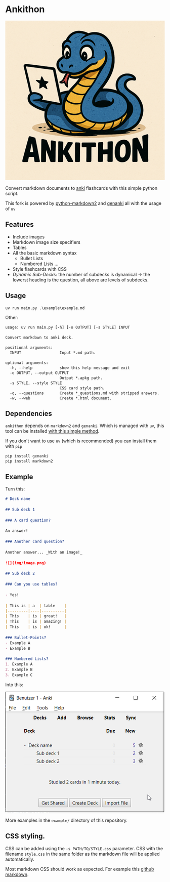 # Ankithon

![](logo.png)

Convert markdown documents to [anki](https://apps.ankiweb.net/) flashcards with this simple python script. 

This fork is powered by [python-markdown2](https://github.com/trentm/python-markdown2) and [genanki](https://github.com/kerrickstaley/genanki) all with the usage of `uv`

## Features

- Include images
- Markdown image size specifiers
- Tables
- All the basic markdown syntax
    - Bullet Lists
    - Numbered Lists ...
- Style flashcards with CSS
- *Dynamic Sub-Decks*: the number of subdecks is dynamical -> the lowerst heading is the question, all above are levels of subdecks.

## Usage

```
uv run main.py .\example\example.md
```

Other:

```
usage: uv run main.py [-h] [-o OUTPUT] [-s STYLE] INPUT

Convert markdown to anki deck.

positional arguments:
  INPUT                 Input *.md path.

optional arguments:
  -h, --help            show this help message and exit
  -o OUTPUT, --output OUTPUT
                        Output *.apkg path.
  -s STYLE, --style STYLE
                        CSS card style path.
  -q, --questions       Create *_questions.md with stripped answers.
  -w, --web             Create *.html document.
```

## Dependencies

`ankithon` depends on `markdown2` and `genanki`. Which is managed with `uv`, this tool can be installed [with this simple method](https://docs.astral.sh/uv/getting-started/installation/).

If you don't want to use `uv` (which is recommended) you can install them with `pip`

```
pip install genanki
pip install markdown2
```

## Example

Turn this:

```markdown
# Deck name

## Sub deck 1

### A card question?

An answer!

### Another card question?

Another answer... _With an image!_

![](img/image.png)

## Sub deck 2

### Can you use tables?

- Yes!

| This is | a  | table    |
|---------|----|----------|
| This    | is | great!   |
| This    | is | amazing! |
| This    | is | ok!      |

### Bullet-Points?
- Example A
- Example B

### Numbered Lists?
1. Example A
2. Example B
3. Example C
```

Into this:

![](misc/0.png)

More examples in the `example/` directory of this repository.

## CSS styling.

CSS can be added using the `-s PATH/TO/STYLE.css` parameter.
CSS with the filename `style.css` in the same folder as the markdown file will be applied automatically.

Most markdown CSS should work as expected. For example this [github markdown](https://github.com/sindresorhus/github-markdown-css).
